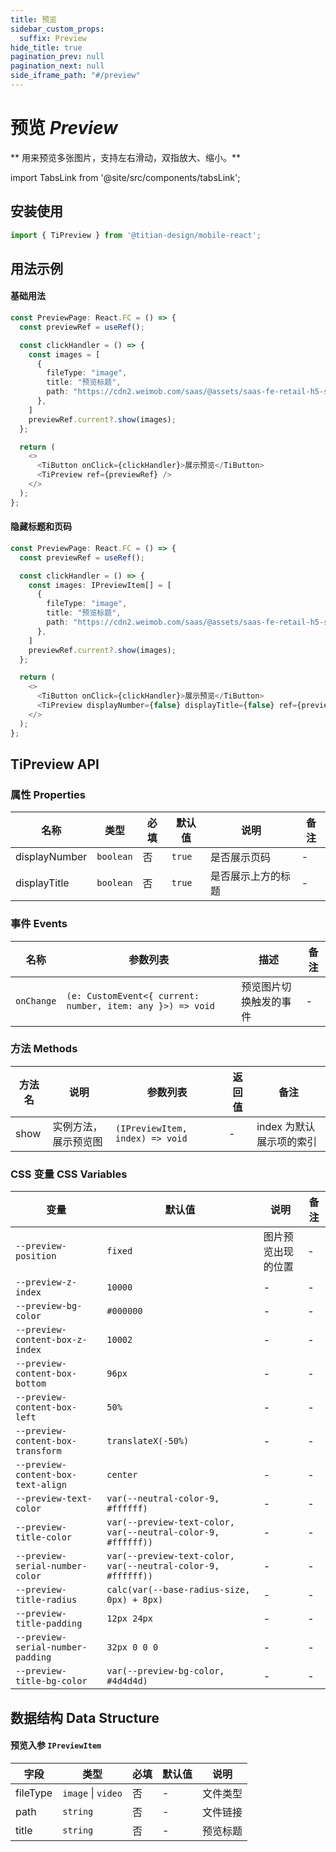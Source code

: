 ```yaml
---
title: 预览
sidebar_custom_props:
  suffix: Preview
hide_title: true
pagination_prev: null
pagination_next: null
side_iframe_path: "#/preview"
---
```


# 预览 _Preview_

** 用来预览多张图片，支持左右滑动，双指放大、缩小。**

import TabsLink from '@site/src/components/tabsLink';

<TabsLink id="tipreview-api" />

## 安装使用

```typescript jsx showLineNumbers
import { TiPreview } from '@titian-design/mobile-react';
```

## 用法示例

#### 基础用法

```typescript tsx showLineNumbers link="https://codesandbox.io/s/ti-cell-8yv5md?resolutionWidth=320&resolutionHeight=675&file=/src/example/preview.tsx"
const PreviewPage: React.FC = () => {
  const previewRef = useRef();

  const clickHandler = () => {
    const images = [
      {
        fileType: "image",
        title: "预览标题",
        path: "https://cdn2.weimob.com/saas/@assets/saas-fe-retail-h5-stc/image/titian/default1.png",
      },
    ]
    previewRef.current?.show(images);
  };

  return (
    <>
      <TiButton onClick={clickHandler}>展示预览</TiButton>
      <TiPreview ref={previewRef} />
    </>
  );
};
```

#### 隐藏标题和页码

```typescript tsx showLineNumbers
const PreviewPage: React.FC = () => {
  const previewRef = useRef();

  const clickHandler = () => {
    const images: IPreviewItem[] = [
      {
        fileType: "image",
        title: "预览标题",
        path: "https://cdn2.weimob.com/saas/@assets/saas-fe-retail-h5-stc/image/titian/default1.png",
      },
    ]
    previewRef.current?.show(images);
  };

  return (
    <>
      <TiButton onClick={clickHandler}>展示预览</TiButton>
      <TiPreview displayNumber={false} displayTitle={false} ref={previewRef} />
    </>
  );
};
```

## TiPreview API

### 属性 **Properties**

| 名称          | 类型      | 必填 | 默认值 | 说明               | 备注 |
| ------------- | --------- | ---- | ------ | ------------------ | ---- |
| displayNumber | `boolean` | 否   | `true` | 是否展示页码       | -    |
| displayTitle  | `boolean` | 否   | `true` | 是否展示上方的标题 | -    |

### 事件 **Events**

| 名称      | 参数列表                                                    | 描述             | 备注 |
| --------- | ------------------------------------------------------------ | ---------------- | ---- |
| `onChange`  | `(e: CustomEvent<{ current: number, item: any }>) => void`  | 预览图片切换触发的事件 | -  |

### 方法 **Methods**
| 方法名        | 说明         | 参数列表                        | 返回值 | 备注 |
| ------------- | ------------ | --------------------------- | ------ |------ |
| show | 实例方法，展示预览图 | `(IPreviewItem, index) => void` | -      | index 为默认展示项的索引   |

### CSS 变量 **CSS Variables**

| 变量                               | 默认值                                                       | 说明               | 备注 |
| ---------------------------------- | ------------------------------------------------------------ | ------------------ | ---- |
| `--preview-position`               | `fixed`                                                      | 图片预览出现的位置 | -    |
| `--preview-z-index`                | `10000`                                                      | -                  | -    |
| `--preview-bg-color`               | `#000000`                                                    | -                  | -    |
| `--preview-content-box-z-index`    | `10002`                                                      | -                  | -    |
| `--preview-content-box-bottom`     | `96px`                                                       | -                  | -    |
| `--preview-content-box-left`       | `50%`                                                        | -                  | -    |
| `--preview-content-box-transform`  | `translateX(-50%)`                                           | -                  | -    |
| `--preview-content-box-text-align` | `center`                                                     | -                  | -    |
| `--preview-text-color`             | `var(--neutral-color-9, #ffffff)`                            | -                  | -    |
| `--preview-title-color`            | `var(--preview-text-color, var(--neutral-color-9, #ffffff))` | -                  | -    |
| `--preview-serial-number-color`    | `var(--preview-text-color, var(--neutral-color-9, #ffffff))` | -                  | -    |
| `--preview-title-radius`           | `calc(var(--base-radius-size, 0px) + 8px)`                   | -                  | -    |
| `--preview-title-padding`          | `12px 24px`                                                  | -                  | -    |
| `--preview-serial-number-padding`  | `32px 0 0 0`                                                 | -                  | -    |
| `--preview-title-bg-color`         | `var(--preview-bg-color, #4d4d4d)`                           | -                  | -    |

## 数据结构 **Data Structure**

#### 预览入参 `IPreviewItem`

| 字段     | 类型               | 必填 | 默认值 | 说明     |
| -------- | ------------------ | ---- | ------ | -------- |
| fileType | `image` \| `video` | 否   | -      | 文件类型 |
| path     | `string`           | 否   | -      | 文件链接 |
| title    | `string`           | 否   | -      | 预览标题 |
